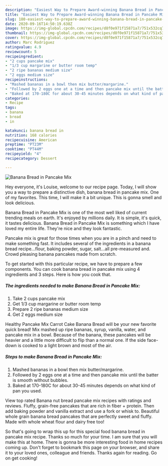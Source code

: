 ```yaml
---
description: "Easiest Way to Prepare Award-winning Banana Bread in Pancake Mix"
title: "Easiest Way to Prepare Award-winning Banana Bread in Pancake Mix"
slug: 180-easiest-way-to-prepare-award-winning-banana-bread-in-pancake-mix
date: 2020-09-16T14:50:19.638Z
image: https://img-global.cpcdn.com/recipes/d8f0e971f15871a7/751x532cq70/banana-bread-in-pancake-mix-recipe-main-photo.jpg
thumbnail: https://img-global.cpcdn.com/recipes/d8f0e971f15871a7/751x532cq70/banana-bread-in-pancake-mix-recipe-main-photo.jpg
cover: https://img-global.cpcdn.com/recipes/d8f0e971f15871a7/751x532cq70/banana-bread-in-pancake-mix-recipe-main-photo.jpg
author: Marc Rodriguez
ratingvalue: 4.9
reviewcount: 5
recipeingredient:
- "2 cups pancake mix"
- "1/3 cup margarine or butter room temp"
- "2 ripe bananas medium size"
- "2 eggs medium size"
recipeinstructions:
- "Mashed bananas in a bowl then mix butter/margarine."
- "Followed by 2 eggs one at a time and then pancake mix until the batter is smooth without bubbles."
- "Baked at 170-180C for about 30-45 minutes depends on what kind of pan you used."
categories:
- Recipe
tags:
- banana
- bread
- in

katakunci: banana bread in 
nutrition: 168 calories
recipecuisine: American
preptime: "PT23M"
cooktime: "PT44M"
recipeyield: "4"
recipecategory: Dessert

---
```



![Banana Bread in Pancake Mix](https://img-global.cpcdn.com/recipes/d8f0e971f15871a7/751x532cq70/banana-bread-in-pancake-mix-recipe-main-photo.jpg)

Hey everyone, it's Louise, welcome to our recipe page. Today, I will show you a way to prepare a distinctive dish, banana bread in pancake mix. One of my favorites. This time, I will make it a bit unique. This is gonna smell and look delicious.

Banana Bread in Pancake Mix is one of the most well liked of current trending meals on earth. It's enjoyed by millions daily. It is simple, it's quick, it tastes delicious. Banana Bread in Pancake Mix is something which I have loved my entire life. They're nice and they look fantastic.

Pancake mix is great for those times when you are in a pinch and need to make something fast. It includes several of the ingredients in a banana bread recipe…flour, baking powder, sugar, salt…all pre-measured and. Crowd pleasing banana pancakes made from scratch.


To get started with this particular recipe, we have to prepare a few components. You can cook banana bread in pancake mix using 4 ingredients and 3 steps. Here is how you cook that.

<!--inarticleads1-->

##### The ingredients needed to make Banana Bread in Pancake Mix:

1. Take 2 cups pancake mix
1. Get 1/3 cup margarine or butter room temp
1. Prepare 2 ripe bananas medium size
1. Get 2 eggs medium size


Healthy Pancake Mix Carrot Cake Banana Bread will be your new favorite quick bread! Mix mashed up ripe bananas, syrup, vanilla, water, and pancake mix in a bowl. Because of the banana, these pancakes will be heavier and a little more difficult to flip than a normal one. If the side face-down is cooked to a light brown and most of the air. 

<!--inarticleads2-->

##### Steps to make Banana Bread in Pancake Mix:

1. Mashed bananas in a bowl then mix butter/margarine.
1. Followed by 2 eggs one at a time and then pancake mix until the batter is smooth without bubbles.
1. Baked at 170-180C for about 30-45 minutes depends on what kind of pan you used.


View top rated Banana nut bread pancake mix recipes with ratings and reviews. Fluffy, grain-free pancakes that are rich in fiber + protein. Then add baking powder and vanilla extract and use a fork or whisk to. Beautiful whole grain banana bread pancakes that are perfectly sweet and fluffy. Made with whole wheat flour and dairy free too! 

So that's going to wrap this up for this special food banana bread in pancake mix recipe. Thanks so much for your time. I am sure that you will make this at home. There is gonna be more interesting food in home recipes coming up. Don't forget to bookmark this page on your browser, and share it to your loved ones, colleague and friends. Thanks again for reading. Go on get cooking!
